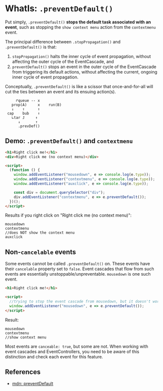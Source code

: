 # WhatIs: `.preventDefault()`

Put simply, `.preventDefault()` **stops the default task associated with an event**, such as stopping the `show context menu` action from the `contextmenu` event.

The principal difference between `.stopPropagation()` and `.preventDefault()` is that:
1. `stopPropagation()` halts the inner cycle of event propagation, without affecting the outer cycle of the EventCascade, and 
2. `preventDefault()` stops an event in the outer cycle of the EventCascade from triggering its default actions, without affecting the current, ongoing inner cycle of event propagation.

Conceptually, `.preventDefault()` is like a scissor that once-and-for-all will cut the ties between an event and its ensuing action(s).
``` 
     ↱queue -- x
   prop(A)     x    run(B)
   ↓    ↑      ↑
 cap    bub    ↑         
   ↳tar ⮥     ↑ 
      ↓       ↑
      .prevDef() 
```

## Demo: `.preventDefault()` and `contextmenu`

```html
<h1>Right click me!</h1>
<div>Right click me (no context menu)</div>

<script>
  (function () {
    window.addEventListener("mousedown", e => console.log(e.type));
    window.addEventListener("contextmenu", e => console.log(e.type));
    window.addEventListener("auxclick", e => console.log(e.type));

    const div = document.querySelector("div");
    div.addEventListener("contextmenu", e => e.preventDefault());
  })();
</script>
```
Results if you right click on "Right click me (no context menu)":
```
mousedown
contextmenu
//does NOT show the context menu
auxclick
```

## Non-`cancelable` events

Some events cannot be called `.preventDefault()` on. These events have their `cancelable` property set to `false`. Event cascades that flow from such events are essentially unstoppable/unpreventable. `mousedown` is one such event.

```html
<h1>Right click me!</h1>

<script>
  //trying to stop the event cascade from mousedown, but it doesn't work.
  window.addEventListener("mousedown", e => e.preventDefault());
</script>
```      

Result:
```
mousedown
contextmenu
//show context menu
```

Most events are `canceable: true`, but some are not. When working with event cascades and EventControllers, you need to be aware of this distinction and check each event for this feature.
 
## References

 * [mdn: preventDefault]()